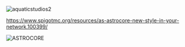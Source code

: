 ![aquaticstudios2](https://user-images.githubusercontent.com/85844486/156279414-e71d4c75-4a22-4fa6-9475-4b41c59a8d1b.png)

https://www.spigotmc.org/resources/as-astrocore-new-style-in-your-network.100399/

![ASTROCORE](https://user-images.githubusercontent.com/85844486/156279428-988360cc-d429-4956-bd60-66ac2fe1a5fe.png)
